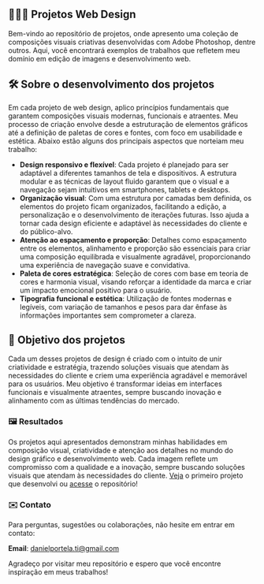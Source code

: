 ## 👨🏼‍💻 Projetos Web Design

Bem-vindo ao repositório de projetos, onde apresento uma coleção de composições visuais criativas desenvolvidas com Adobe Photoshop, dentre outros. Aqui, você encontrará exemplos de trabalhos que refletem meu domínio em edição de imagens e desenvolvimento web.

## 🛠️ Sobre o desenvolvimento dos projetos

Em cada projeto de web design, aplico princípios fundamentais que garantem composições visuais modernas, funcionais e atraentes. Meu processo de criação envolve desde a estruturação de elementos gráficos até a definição de paletas de cores e fontes, com foco em usabilidade e estética. Abaixo estão alguns dos principais aspectos que norteiam meu trabalho:

- **Design responsivo e flexível**: Cada projeto é planejado para ser adaptável a diferentes tamanhos de tela e dispositivos. A estrutura modular e as técnicas de layout fluido garantem que o visual e a navegação sejam intuitivos em smartphones, tablets e desktops.
- **Organização visual**: Com uma estrutura por camadas bem definida, os elementos do projeto ficam organizados, facilitando a edição, a personalização e o desenvolvimento de iterações futuras. Isso ajuda a tornar cada design eficiente e adaptável às necessidades do cliente e do público-alvo.
- **Atenção ao espaçamento e proporção**: Detalhes como espaçamento entre os elementos, alinhamento e proporção são essenciais para criar uma composição equilibrada e visualmente agradável, proporcionando uma experiência de navegação suave e convidativa.
- **Paleta de cores estratégica**: Seleção de cores com base em teoria de cores e harmonia visual, visando reforçar a identidade da marca e criar um impacto emocional positivo para o usuário.
- **Tipografia funcional e estética**: Utilização de fontes modernas e legíveis, com variação de tamanhos e pesos para dar ênfase às informações importantes sem comprometer a clareza.

## 🎯 Objetivo dos projetos

Cada um desses projetos de design é criado com o intuito de unir criatividade e estratégia, trazendo soluções visuais que atendam às necessidades do cliente e criem uma experiência agradável e memorável para os usuários. Meu objetivo é transformar ideias em interfaces funcionais e visualmente atraentes, sempre buscando inovação e alinhamento com as últimas tendências do mercado.

### 🖼️ Resultados

Os projetos aqui apresentados demonstram minhas habilidades em composição visual, criatividade e atenção aos detalhes no mundo do design gráfico e desenvolvimento web. Cada imagem reflete um compromisso com a qualidade e a inovação, sempre buscando soluções visuais que atendam às necessidades do cliente. <a href="https://bannerphotoshopdesign.netlify.app">Veja</a> o primeiro projeto que desenvolvi ou <a href="https://github.com/daniel-portela/projetos-webdesign/tree/main/adobe-photoshop-design/banner-equipe-institucional">acesse</a> o repositório!

### ✉️ Contato

Para perguntas, sugestões ou colaborações, não hesite em entrar em contato:

**Email**: [danielportela.ti@gmail.com](mailto:danielportela.ti@gmail.com)

Agradeço por visitar meu repositório e espero que você encontre inspiração em meus trabalhos!
